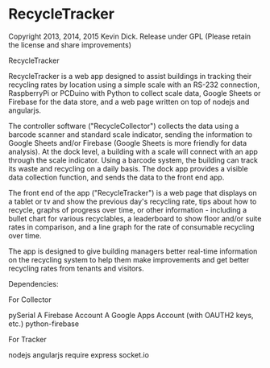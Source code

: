 RecycleTracker
================

Copyright 2013, 2014, 2015 Kevin Dick. Release under GPL (Please retain the license and share improvements)

RecycleTracker 

RecycleTracker is a web app designed to assist buildings in tracking their recycling rates by location using a simple scale with an RS-232 connection, RaspberryPi or PCDuino with Python to collect scale data, Google Sheets or Firebase for the data store, and a web page written on top of nodejs and angularjs. 

The controller software ("RecycleCollector") collects the data using a barcode scanner and standard scale indicator, sending the information to Google Sheets and/or Firebase (Google Sheets is more friendly for data analysis). At the dock level, a building with a scale will connect with an app through the scale indicator. Using a barcode system, the building can track its waste and recycling on a daily basis. The dock app provides a visible data collection function, and sends the data to the front end app.

The front end of the app ("RecycleTracker") is a web page that displays on a tablet or tv and show the previous day's recycling rate, tips about how to recycle, graphs of progress over time, or other information - including a bullet chart for various recyclables, a leaderboard to show floor and/or suite rates in comparison, and a line graph for the rate of consumable recycling over time.

The app is designed to give building managers better real-time information on the recycling system to help them make improvements and get better recycling rates from tenants and visitors.


Dependencies:

For Collector

pySerial
A Firebase Account
A Google Apps Account (with OAUTH2 keys, etc.)
python-firebase

For Tracker

nodejs
angularjs
require
express
socket.io